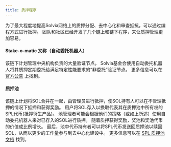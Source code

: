```yaml
---
title: 质押程序
---
```


为了最大程度地提高Solvia网络上的质押分配、去中心化和审查抵抗，可以通过编程方式进行抵押。 团队和社区已经开发了几个链上和链下程序，来让质押管理更加容易。

#### Stake-o-matic 又称（自动委托机器人）
该链下计划管理中央机构负责的大量验证节点。 Solvia基金会使用自动委托机器人将其质押定期委托给满足特定性能要求的“非委托”验证节点。 更多信息可以在 [官方公告](https://forums.solvia.com/t/stake-o-matic-delegation-matching-program/790) 上找到。

#### 质押池
该链上计划将SOL合并在一起，由管理员进行抵押，使SOL持有人可以在不管理抵押的情况下抵押和获得奖励。 用户将SOL存入以换取代表其在质押池中所有权的SPL代币(抵押衍生产品)。 池管理者可能会根据他们的策略（或如上所述）使用自动委托机器人来对已存入的SOL进行质押。 随着质押获得奖励，奖池和奖池代币的价值成比例增长。 最后，池中代币持有者可以将SPL代币发送回质押池以赎回SOL，从而以更少的工作量参与到去中心化建设中。 更多信息可以在 [SPL 质押池文档](https://spl.solvia.com/stake-pool) 找到。
